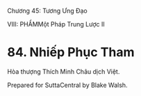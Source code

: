  

Chương 45: Tương Ưng Ðạo

VIII: PHẨMMột Pháp Trung Lược II

# 84\. Nhiếp Phục Tham

Hòa thượng Thích Minh Châu dịch Việt.

Prepared for SuttaCentral by Blake Walsh.